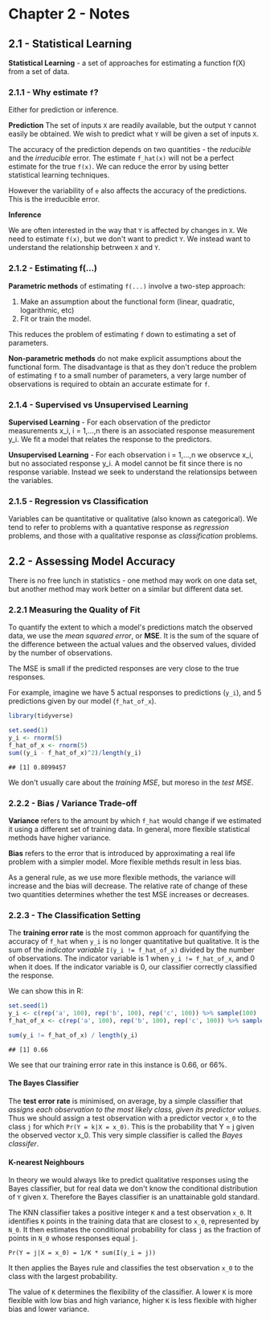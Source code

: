 # Chapter 2 - Notes

## 2.1 - Statistical Learning 

**Statistical Learning** - a set of approaches for estimating a function f(X) from a set of data.

### 2.1.1 - Why estimate `f`? 

Either for prediction or inference.

**Prediction**
The set of inputs `X` are readily available, but the output `Y` cannot easily be obtained. We wish to predict what `Y` will be given a set of inputs `X`.

The accuracy of the prediction depends on two quantities - the *reducible* and the *irreducible* error. The estimate `f_hat(x)` will not be a perfect estimate for the true `f(x)`. We can reduce the error by using better statistical learning techniques.

However the variability of `e` also affects the accuracy of the predictions. This is the irreducible error.

**Inference**

We are often interested in the way that `Y` is affected by changes in `X`. We need to estimate `f(x)`, but we don't want to predict `Y`. We instead want to understand the relationship betrween `X` and `Y`.

### 2.1.2 - Estimating f(...) 

**Parametric methods** of estimating `f(...)` involve a two-step approach:

1. Make an assumption about the functional form (linear, quadratic, logarithmic, etc)
2. Fit or train the model.

This reduces the problem of estimating `f` down to estimating a set of parameters.

**Non-parametric methods** do not make explicit assumptions about the functional form. The disadvantage is that as they don't reduce the problem of estimating `f` to a small number of parameters, a very large number of observations is required to obtain an accurate estimate for `f`.

### 2.1.4 - Supervised vs Unsupervised Learning

**Supervised Learning** - For each observation of the predictor measurements x_i, i = 1,...,n there is an associated response measurement y_i. We fit a model that relates the response to the predictors.

**Unsupervised Learning** - For each observation i = 1,...,n we observce x_i, but no associated response y_i. A model cannot be fit since there is no response variable. Instead we seek to understand the relationsips between the variables.

### 2.1.5 - Regression vs Classification

Variables can be quantitative or qualitative (also known as categorical). We tend to refer to problems with a quantative response as *regression* problems, and those with a qualitative response as *classification* problems.

## 2.2 - Assessing Model Accuracy

There is no free lunch in statistics - one method may work on one data set, but another method may work better on a similar but different data set.

### 2.2.1 Measuring the Quality of Fit

To quantify the extent to which a model's predictions match the observed data, we use the *mean squared error*, or **MSE**. It is the sum of the square of the difference between the actual values and the observed values, divided by the number of observations.

The MSE is small if the predicted responses are very close to the true responses.

For example, imagine we have 5 actual responses to predictions (`y_i`), and 5 predictions given by our model (`f_hat_of_x`).

```r
library(tidyverse)
```

```r
set.seed(1)
y_i <- rnorm(5)
f_hat_of_x <- rnorm(5)
sum((y_i - f_hat_of_x)^2)/length(y_i)
```

```
## [1] 0.8099457
```

We don't usually care about the *training MSE*, but moreso in the *test MSE*.

### 2.2.2 - Bias / Variance Trade-off

**Variance** refers to the amount by which `f_hat` would change if we estimated it using a different set of training data. In general, more flexible statistical methods have higher variance.

**Bias** refers to the error that is introduced by approximating a real life problem with a simpler model. More flexible methds result in less bias.

As a general rule, as we use more flexible methods, the variance will increase and the bias will decrease. The relative rate of change of these two quantities determines whether the test MSE increases or decreases.

### 2.2.3 - The Classification Setting

The **training error rate** is the most common approach for quantifying the accuracy of `f_hat` when `y_i` is no longer quantitative but qualitative. It is the sum of the *indicator variable* `I(y_i != f_hat_of_x)` divided by the number of observations. The indicator variable is 1 when `y_i != f_hat_of_x`, and 0 when it does. If the indicator variable is 0, our classifier correctly classified the response. 

We can show this in R:

```r
set.seed(1)
y_i <- c(rep('a', 100), rep('b', 100), rep('c', 100)) %>% sample(100)
f_hat_of_x <- c(rep('a', 100), rep('b', 100), rep('c', 100)) %>% sample(100)

sum(y_i != f_hat_of_x) / length(y_i)
```

```
## [1] 0.66
```

We see that our training error rate in this instance is 0.66, or 66%. 

#### The Bayes Classifier

The **test error rate** is minimised, on average, by a simple classifier that *assigns each observation to the most likely class, given its predictor values*. Thus we should assign a test observation with a predictor vector `x_0` to the class `j` for which `Pr(Y = k|X = x_0)`. This is the probability that Y = j given the observed vector x_0. This very simple classifier is called the *Bayes classifer*.

#### K-nearest Neighbours 

In theory we would always like to predict qualitative responses using the Bayes classifier, but for real data we don't know the conditional distribution of `Y` given `X`. Therefore the Bayes classifier is an unattainable gold standard.

The KNN classifier takes a positive integer `K` and a test observation `x_0`. It identifies `K` points in the training data that are closest to `x_0`, represented by `N_0`. It then estimates the conditional probability for class `j` as the fraction of points in `N_0` whose responses equal `j`. 
```
Pr(Y = j|X = x_0) = 1/K * sum(I(y_i = j))
```
It then applies the Bayes rule and classifies the test observation `x_0` to the class with the largest probability.

The value of `K` determines the flexibility of the classifier. A lower `K` is more flexible with low bias and high variance, higher `K` is less flexible with higher bias and lower variance.


